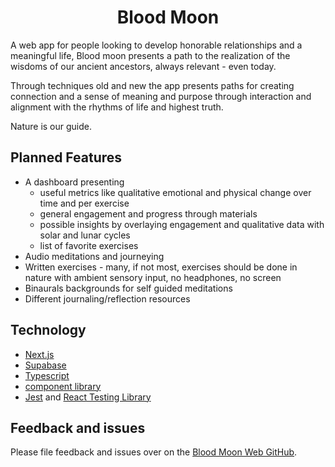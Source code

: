 <h1 align="center">Blood Moon</h1>
<p>A web app for people looking to develop honorable relationships and a meaningful life, Blood moon presents a path to the realization of the wisdoms of our ancient ancestors, always relevant - even today.</p>

<p>Through techniques old and new the app presents paths for creating connection and a sense of meaning and purpose through interaction and alignment with the rhythms of life and highest truth.</p>

<p>Nature is our guide.</p>

## Planned Features
- A dashboard presenting 
  - useful metrics like qualitative emotional and physical change over time and per exercise
  - general engagement and progress through materials
  - possible insights by overlaying engagement and qualitative data with solar and lunar cycles
  - list of favorite exercises
- Audio meditations and journeying
- Written exercises - many, if not most, exercises should be done in nature with ambient sensory input, no headphones, no screen
- Binaurals backgrounds for self guided meditations
- Different journaling/reflection resources

## Technology
- [Next.js](https://nextjs.org/)
- [Supabase](https://supabase.com/)
- [Typescript](https://www.typescriptlang.org/)
- [component library]()
- [Jest](https://jestjs.io/) and [React Testing Library](https://testing-library.com/)

## Feedback and issues

Please file feedback and issues over on the [Blood Moon Web GitHub](https://github.com/MarthaC444/blood-moon-web).
